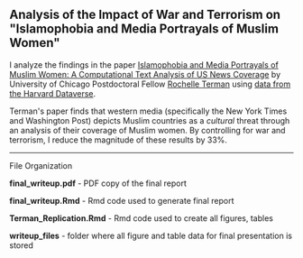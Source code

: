 ## Analysis of the Impact of War and Terrorism on "Islamophobia and Media Portrayals of Muslim Women"

I analyze the findings in the paper [Islamophobia and Media Portrayals of Muslim Women: A Computational Text Analysis of US News Coverage](http://rochelleterman.com/wp-content/uploads/2014/08/Manuscript.pdf) by University of Chicago Postdoctoral Fellow [Rochelle Terman](https://cisac.fsi.stanford.edu/people/rochelle-terman) using [data from the Harvard Dataverse](https://dataverse.harvard.edu/dataset.xhtml?persistentId=doi:10.7910/DVN/W8AAYK&version=1.0).

Terman's paper finds that western media (specifically the New York Times and Washington Post) depicts Muslim countries as a *cultural* threat through an analysis of their coverage of Muslim women. By controlling for war and terrorism, I reduce the magnitude of these results by 33%.

-----

File Organization

**final_writeup.pdf** - PDF copy of the final report

**final_writeup.Rmd** - Rmd code used to generate final report

**Terman_Replication.Rmd** - Rmd code used to create all figures, tables

**writeup_files** - folder where all figure and table data for final presentation is stored
